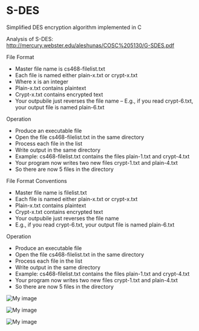 # S-DES
Simplified DES encryption algorithm implemented in C

Analysis of S-DES:
http://mercury.webster.edu/aleshunas/COSC%205130/G-SDES.pdf

File Format
*  Master file name is cs468-filelist.txt
* Each file is named either plain-x.txt or
crypt-x.txt
* Where x is an integer
* Plain-x.txt contains plaintext
* Crypt-x.txt contains encrypted text
* Your outpubile just reverses the file name
– E.g., if you read crypt-6.txt, your output file is named plain-6.txt

Operation
* Produce an executable file
* Open the file cs468-filelist.txt in the same directory
* Process each file in the list
* Write output in the same directory
* Example: cs468-filelist.txt contains the files plain-1.txt and crypt-4.txt
* Your program now writes two new files crypt-1.txt and plain-4.txt
* So there are now 5 files in the directory

File Format Conventions

* Master file name is filelist.txt 
* Each file is named either plain-x.txt or
crypt-x.txt
* Plain-x.txt contains plaintext
* Crypt-x.txt contains encrypted text
* Your outpubile just reverses the file name
*  E.g., if you read crypt-6.txt, your output file is named plain-6.txt

Operation

* Produce an executable file
* Open the file cs468-filelist.txt in the same directory
* Process each file in the list
* Write output in the same directory
* Example: cs468-filelist.txt contains the files plain-1.txt and crypt-4.txt
* Your program now writes two new files crypt-1.txt and plain-4.txt
* So there are now 5 files in the directory


![My image](http://s23.postimg.org/kony668uj/Screen_Shot_2015_12_02_at_9_21_03_PM.png)

![My image](http://s12.postimg.org/iwzug4sst/Screen_Shot_2015_12_02_at_9_20_56_PM.png)

![My image](http://s29.postimg.org/7t513eezr/Screen_Shot_2015_12_02_at_9_21_11_PM.png)






